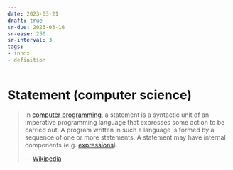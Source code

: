 ```yaml
---
date: 2023-03-21
draft: true
sr-due: 2023-03-16
sr-ease: 250
sr-interval: 3
tags:
- inbox
- definition
---
```


# Statement (computer science)

> In [computer programming](./computer%20programming.md), a statement is
> a syntactic unit of an imperative programming language that expresses some
> action to be carried out. A program written in such a language is formed by
> a sequence of one or more statements. A statement may have internal components
> (e.g. [expressions](./expression%20%28computer%20science%29.md)).
>
> -- [Wikipedia](https://en.wikipedia.org/wiki/Statement_\(computer_science\))